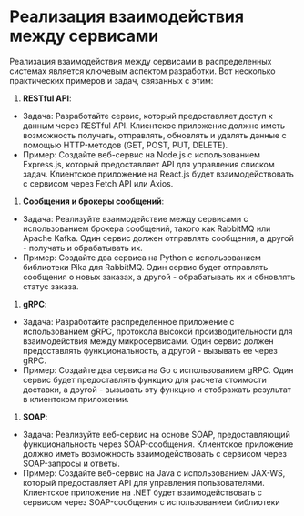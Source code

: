 # Реализация взаимодействия между сервисами

Реализация взаимодействия между сервисами в распределенных системах является ключевым аспектом разработки. Вот несколько практических примеров и задач, связанных с этим:

1. **RESTful API**:

* Задача: Разработайте сервис, который предоставляет доступ к данным через RESTful API. Клиентское приложение должно иметь возможность получать, отправлять, обновлять и удалять данные с помощью HTTP-методов (GET, POST, PUT, DELETE).
* Пример: Создайте веб-сервис на Node.js с использованием Express.js, который предоставляет API для управления списком задач. Клиентское приложение на React.js будет взаимодействовать с сервисом через Fetch API или Axios.

1. **Сообщения и брокеры сообщений**:

* Задача: Реализуйте взаимодействие между сервисами с использованием брокера сообщений, такого как RabbitMQ или Apache Kafka. Один сервис должен отправлять сообщения, а другой - получать и обрабатывать их.
* Пример: Создайте два сервиса на Python с использованием библиотеки Pika для RabbitMQ. Один сервис будет отправлять сообщения о новых заказах, а другой - обрабатывать их и обновлять статус заказа.

1. **gRPC**:

* Задача: Разработайте распределенное приложение с использованием gRPC, протокола высокой производительности для взаимодействия между микросервисами. Один сервис должен предоставлять функциональность, а другой - вызывать ее через gRPC.
* Пример: Создайте два сервиса на Go с использованием gRPC. Один сервис будет предоставлять функцию для расчета стоимости доставки, а другой - вызывать эту функцию и отображать результат в клиентском приложении.

1. **SOAP**:

* Задача: Реализуйте веб-сервис на основе SOAP, предоставляющий функциональность через SOAP-сообщения. Клиентское приложение должно иметь возможность взаимодействовать с сервисом через SOAP-запросы и ответы.
* Пример: Создайте веб-сервис на Java с использованием JAX-WS, который предоставляет API для управления пользователями. Клиентское приложение на .NET будет взаимодействовать с сервисом через SOAP-сообщения с использованием библиотеки
